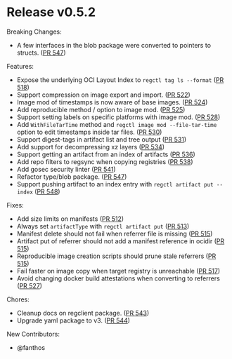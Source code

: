 # Release v0.5.2

Breaking Changes:

- A few interfaces in the blob package were converted to pointers to structs. ([PR 547][pr-547])

Features:

- Expose the underlying OCI Layout Index to `regctl tag ls --format` ([PR 518][pr-518])
- Support compression on image export and import. ([PR 522][pr-522])
- Image mod of timestamps is now aware of base images. ([PR 524][pr-524])
- Add reproducible method / option to image mod. ([PR 525][pr-525])
- Support setting labels on specific platforms with image mod. ([PR 528][pr-528])
- Add `WithFileTarTime` method and `regctl image mod --file-tar-time` option to edit timestamps inside tar files. ([PR 530][pr-530])
- Support digest-tags in artifact list and tree output ([PR 531][pr-531])
- Add support for decompressing xz layers ([PR 534][pr-534])
- Support getting an artifact from an index of artifacts ([PR 536][pr-536])
- Add repo filters to regsync when copying registries ([PR 538][pr-538])
- Add gosec security linter ([PR 541][pr-541])
- Refactor type/blob package. ([PR 547][pr-547])
- Support pushing artifact to an index entry with `regctl artifact put --index` ([PR 548][pr-548])

Fixes:

- Add size limits on manifests ([PR 512][pr-512])
- Always set `artifactType` with `regctl artifact put` ([PR 513][pr-513])
- Manifest delete should not fail when referrer file is missing ([PR 515][pr-515])
- Artifact put of referrer should not add a manifest reference in ocidir ([PR 515][pr-515])
- Reproducible image creation scripts should prune stale referrers ([PR 515][pr-515])
- Fail faster on image copy when target registry is unreachable ([PR 517][pr-517])
- Avoid changing docker build attestations when converting to referrers ([PR 527][pr-527])

Chores:

- Cleanup docs on regclient package. ([PR 543][pr-543])
- Upgrade yaml package to v3. ([PR 544][pr-544])

New Contributors:

- @fanthos

[pr-512]: https://github.com/regclient/regclient/pull/512
[pr-513]: https://github.com/regclient/regclient/pull/513
[pr-515]: https://github.com/regclient/regclient/pull/515
[pr-517]: https://github.com/regclient/regclient/pull/517
[pr-518]: https://github.com/regclient/regclient/pull/518
[pr-522]: https://github.com/regclient/regclient/pull/522
[pr-524]: https://github.com/regclient/regclient/pull/524
[pr-525]: https://github.com/regclient/regclient/pull/525
[pr-527]: https://github.com/regclient/regclient/pull/527
[pr-528]: https://github.com/regclient/regclient/pull/528
[pr-530]: https://github.com/regclient/regclient/pull/530
[pr-531]: https://github.com/regclient/regclient/pull/531
[pr-534]: https://github.com/regclient/regclient/pull/534
[pr-536]: https://github.com/regclient/regclient/pull/536
[pr-538]: https://github.com/regclient/regclient/pull/538
[pr-541]: https://github.com/regclient/regclient/pull/541
[pr-543]: https://github.com/regclient/regclient/pull/543
[pr-544]: https://github.com/regclient/regclient/pull/544
[pr-547]: https://github.com/regclient/regclient/pull/547
[pr-548]: https://github.com/regclient/regclient/pull/548
